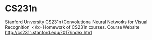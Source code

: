 # CS231n
Stanford University CS231n (Convolutional Neural Networks for Visual Recognition) <\b>
Homework of CS231n courses.
Course Website http://cs231n.stanford.edu/2017/index.html
